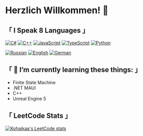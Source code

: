 # Herzlich Willkommen! 👋

## 「 I Speak 8 Languages 」
[![C#](https://img.shields.io/badge/csharp-black?style=for-the-badge&logo=csharp)](https://github.com/Kohaikaa)
[![C++](https://img.shields.io/badge/cplusplus-black?style=for-the-badge&logo=cplusplus)](https://github.com/Kohaikaa)
[![JavaScript](https://img.shields.io/badge/javascript-black?style=for-the-badge&logo=javascript)](https://github.com/Kohaikaa)
[![TypeScript](https://img.shields.io/badge/typescript-black?style=for-the-badge&logo=typescript)](https://github.com/Kohaikaa)
[![Python](https://img.shields.io/badge/python-black?style=for-the-badge&logo=python)](https://github.com/Kohaikaa)

[![Russian](https://img.shields.io/badge/russian%20(Native)-black?style=for-the-badge&logo=russian)](https://github.com/Kohaikaa)
[![English](https://img.shields.io/badge/english%20(B1)-black?style=for-the-badge&logo=english)](https://github.com/Kohaikaa)
[![German](https://img.shields.io/badge/german%20(A2)-black?style=for-the-badge&logo=german)](https://github.com/Kohaikaa)

## 「 🌱 I’m currently learning these things: 」
* Finite State Machine
* .NET MAUI
* C++
* Unreal Engine 5

## 「 LeetCode Stats 」
[![Kohaikaa's LeetCode stats](https://leetcode-stats-six.vercel.app/?username=VKohai&theme=dark)](https://leetcode.com/VKohai/)
